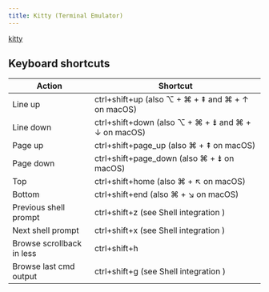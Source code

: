 ```yaml
---
title: Kitty (Terminal Emulator)
---
```


[kitty](https://sw.kovidgoyal.net/kitty/)

## Keyboard shortcuts

| Action | Shortcut |
|--|---|
| Line up | ctrl+shift+up (also ⌥ + ⌘ + ⇞ and ⌘ + ↑ on macOS) |
| Line down | ctrl+shift+down (also ⌥ + ⌘ + ⇟ and ⌘ + ↓ on macOS) |
| Page up | ctrl+shift+page_up (also ⌘ + ⇞ on macOS) |
| Page down | ctrl+shift+page_down (also ⌘ + ⇟ on macOS) |
| Top | ctrl+shift+home (also ⌘ + ↖ on macOS) |
| Bottom | ctrl+shift+end (also ⌘ + ↘ on macOS) |
| Previous shell prompt | ctrl+shift+z (see Shell integration ) |
| Next shell prompt | ctrl+shift+x (see Shell integration ) |
| Browse scrollback in less | ctrl+shift+h |
| Browse last cmd output | ctrl+shift+g (see Shell integration ) |

